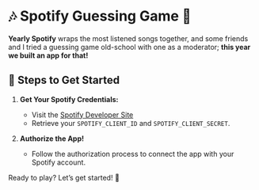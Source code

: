 # 🎶 **Spotify Guessing Game** 🎤

**Yearly Spotify** wraps the most listened songs together, and some friends and I tried a guessing game old-school with one as a moderator; **this year we built an app for that!**

## 🚀 Steps to Get Started

1. **Get Your Spotify Credentials:**
   - Visit the [Spotify Developer Site](https://developer.spotify.com/)
   - Retrieve your `SPOTIFY_CLIENT_ID` and `SPOTIFY_CLIENT_SECRET`.

2. **Authorize the App!**
   - Follow the authorization process to connect the app with your Spotify account.

Ready to play? Let’s get started! 🎉
